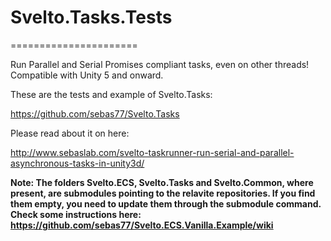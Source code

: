 # Svelto.Tasks.Tests
======================

Run Parallel and Serial Promises compliant tasks, even on other threads! Compatible with Unity 5 and onward.

These are the tests and example of Svelto.Tasks:

https://github.com/sebas77/Svelto.Tasks

Please read about it on here:

http://www.sebaslab.com/svelto-taskrunner-run-serial-and-parallel-asynchronous-tasks-in-unity3d/

**Note: The folders Svelto.ECS, Svelto.Tasks and Svelto.Common, where present, are submodules pointing to the relavite repositories. If you find them empty, you need to update them through the submodule command. Check some instructions here: https://github.com/sebas77/Svelto.ECS.Vanilla.Example/wiki**


